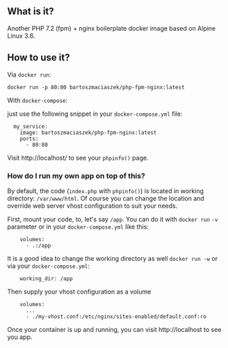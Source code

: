## What is it?

Another PHP 7.2 (fpm) + nginx boilerplate docker image based on Alpine Linux 3.6.

## How to use it?

Via `docker run`:

```
docker run -p 80:80 bartoszmaciaszek/php-fpm-nginx:latest
```

With `docker-compose`:

just use the following snippet in your `docker-compose.yml` file:

```
  my_service:
    image: bartoszmaciaszek/php-fpm-nginx:latest
    ports:
      - 80:80
```

Visit http://localhost/ to see your `phpinfo()` page.

### How do I run my own app on top of this?

By default, the code (`index.php` with `phpinfo()`) is located in working directory: `/var/www/html`. Of course you can change the location and override web server vhost configuration to suit your needs.

First, mount your code, to, let's say `/app`. You can do it with `docker run` `-v` parameter or in your `docker-compose.yml` like this:

```
    volumes:
      - .:/app
```

It is a good idea to change the working directory as well `docker run -w` or via your `docker-compose.yml`:

```
    working_dir: /app
```

Then supply your vhost configuration as a volume
    
```
    volumes:
      ...
      - ./my-vhost.conf:/etc/nginx/sites-enabled/default.conf:ro
```

Once your container is up and running, you can visit http://localhost to see you app.
